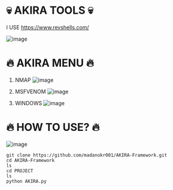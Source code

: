 # 💀 AKIRA TOOLS 💀
 I USE https://www.revshells.com/
 
![image](https://github.com/user-attachments/assets/c4a23fdc-085d-4c0c-984a-a7fa053aa919)

# 🔥 AKIRA MENU 🔥
1. NMAP
![image](https://github.com/user-attachments/assets/c58a97c7-8233-4bc0-8f91-2bc02ab94fae)

2. MSFVENOM
![image](https://github.com/user-attachments/assets/4dc36fe1-4001-483f-bda5-f5941c5cdf73)

3. WINDOWS
![image](https://github.com/user-attachments/assets/d45a61da-04c4-43ea-be27-21c71d3c6bbd)

# 🔥 HOW TO USE? 🔥
![image](https://github.com/user-attachments/assets/62ff8ff7-1f8a-460c-8493-50b2a72bd6a8)
```
git clone https://github.com/madanokr001/AKIRA-Framework.git
cd AKIRA-Framework
ls
cd PROJECT
ls
python AKIRA.py






